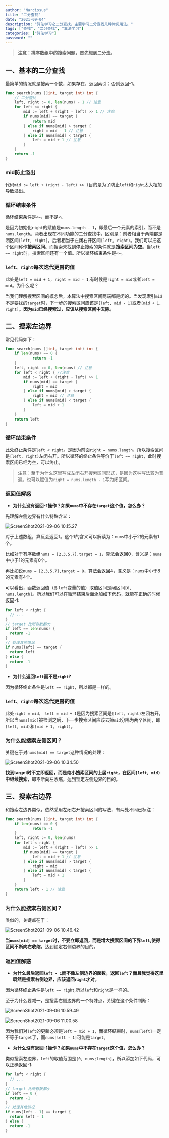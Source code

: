 ```yaml
---
author: "Narcissus"
title: "二分查找"
date: "2021-09-04"
description: "算法学习之二分查找，主要学习二分查找几种常见用法。"
tags: ["查找", "二分查找", "算法学习"]
categories: ["算法学习"]
password: ""
---
```


> **注意：排序数组中的搜索问题，首先想到二分法。**

## 一、基本的二分查找

最简单的情况就是搜索一个数，如果存在，返回索引；否则返回-1。

```go
func search(nums []int, target int) int {
    // 二分查找
    left, right := 0, len(nums) - 1 // 注意
    for left <= right {
        mid := left + (right - left) >> 1 // 注意
        if nums[mid] == target {
            return mid
        } else if nums[mid] > target {
            right = mid - 1 // 注意
        } else if nums[mid] < target {
            left = mid + 1 // 注意
        }
    }
    return -1
}
```

### mid防止溢出

代码`mid := left + (right - left) >> 1`目的是为了防止`left`和`right`太大相加导致溢出。

### 循环结束条件

循环结束条件是`<=`，而不是`<`。

是因为初始化`right`的赋值是`nums.length - 1`，即最后一个元素的索引，而不是`nums.length`。两者出现在不同功能的二分查找中，区别是：前者相当于两端都是闭区间`[left, right]`，后者相当于左闭右开区间`[left, right)`。我们可以把这个区间称作**搜索区间**。而搜索未找到停止搜索的条件就是**搜索区间为空**。当`left == right`时，搜索区间还有一个值。所以循环结束条件是`<=`。

### `left、right`每次迭代更替的值

此处是`left = mid + 1, right = mid - 1`,有时候是`right = mid`或者`left = mid`。为什么呢？

当我们理解搜索区间的概念后，本算法中搜索区间两端都是闭的。当发现索引`mid`不是要找的`target`时，下一步的搜索区间应该是`[left, mid - 1]`或者`[mid + 1, right]`。**因为`mid`已经搜索过，应该从搜索区间中去除。**

## 二、搜索左边界

常见代码如下：

```go
func search(nums []int, target int) int {
  	if len(nums) == 0 {
    		return -1
  	}
    left, right := 0, len(nums) // 注意
    for left < right { //注意
        mid := left + (right - left) >> 1
        if nums[mid] == target {
            right = mid
        } else if nums[mid] > target {
            right = mid // 注意
        } else if nums[mid] < target {
            left = mid + 1
        }
    }
    return left
}
```

### 循环结束条件

此处终止条件是`left < right`。是因为前面`right = nums.length`，所以搜索区间是`[left, right)`左闭右开。所以循环的终止条件等价于`left == right`，此时搜索区间已经为空，可以终止。

> 注意：至于为什么这里写成左闭右开搜索区间形式，是因为这种写法较为普遍。也可以赋值为`right = nums.length - 1`写为闭区间。

### 返回值解惑

- **为什么没有返回-1操作？如果`nums`中不存在`target`这个值，怎么办？**

先理解左侧边界有什么特殊含义：

![ScreenShot2021-09-06 10.15.27](https://narcissusblog-img.oss-cn-beijing.aliyuncs.com/uPic/file-09/ScreenShot2021-09-06%2010.15.27.png)

对于上述数组，算反会返回1。这个1的含义可以解读为：`nums`中小于2的元素有1个。

比如对于有序数组`nums = [2,3,5,7],target = 1`，算法会返回0，含义是：`nums`中小于1的元素有0个。

再比如说`nums = [2,3,5,7],target = 8`，算法会返回4，含义是：`nums`中小于8的元素有4个。

可以看出，函数返回值（即`left`变量的值）取值区间是闭区间`[0, nums.length]`。所以我们可以在循环结束后面添加如下代码，就能在正确的时候返回-1:

```go
for left < right {
  // ...
}
// target 比所有数都大
if left == len(nums) {
  return -1
}
// 处理其他情况
if nums[left] == target {
  return left
} else {
  return -1
}
```

- **为什么返回`left`而不是`right`?**

因为循环终止条件是`left == right`，所以都是一样的。

### `left、right`每次迭代更替的值

此处`right = mid， left = mid + 1`是因为搜索区间是`[left, right)`左闭右开，所以当`nums[mid]`被检测之后，下一步搜索区间应该去掉`mid`分隔为两个区间，即`[left, mid)`和`[mid + 1, right)`。

### 为什么能搜索左侧区间？

关键在于对`nums[mid] == target`这种情况的处理：

![ScreenShot2021-09-06 10.34.50](https://narcissusblog-img.oss-cn-beijing.aliyuncs.com/uPic/file-09/ScreenShot2021-09-06%2010.34.50.png)

**找到target时不立即返回，而是缩小搜索区间的上届`right`，在区间`[left, mid)`中继续搜索**，即不断向左收缩，达到锁定左侧边界的目的。

## 三、搜索右边界

和搜索左边界类似，依然采用左闭右开搜索区间的写法，有两处不同已标注：

```go
func search(nums []int, target int) int {
  	if len(nums) == 0 {
    		return -1
  	}
    left, right := 0, len(nums)
    for left < right {
        mid := left + (right - left) >> 1
        if nums[mid] == target {
            left = mid + 1 // 注意
        } else if nums[mid] > target {
            right = mid
        } else if nums[mid] < target {
            left = mid + 1
        }
    }
    return left - 1 // 注意
}
```

### 为什么能搜索右侧区间？

类似的，关键点在于：

![ScreenShot2021-09-06 10.46.42](https://narcissusblog-img.oss-cn-beijing.aliyuncs.com/uPic/file-09/ScreenShot2021-09-06%2010.46.42.png)

**当`nums[mid] == target`时，不要立即返回，而是增大搜索区间的下界`left`,使得区间不断向右收缩**，达到锁定右侧边界的目的。

### 返回值解惑

- **为什么最后返回`left - 1`而不像左侧边界的函数，返回`left`？而且我觉得这里既然是搜索右侧边界，应该返回`right`才对。**

因为循环终止条件是`left == right`,所以`left`和`right`是一样的。

至于为什么要减一，是搜索右侧边界的一个特殊点，关键在这个条件判断：

![ScreenShot2021-09-06 10.59.49](https://narcissusblog-img.oss-cn-beijing.aliyuncs.com/uPic/file-09/ScreenShot2021-09-06%2010.59.49.png)

![ScreenShot2021-09-06 11.00.58](https://narcissusblog-img.oss-cn-beijing.aliyuncs.com/uPic/file-09/ScreenShot2021-09-06%2011.00.58.png)

因为我们对`left`的更新必须是`left = mid + 1`，而循环结束时，`nums[left]`一定不等于`target`了，而`nums[left - 1]`可能是`target`。

- **为什么没有返回-1操作？如果`nums`中不存在`target`这个值，怎么办？**

类似搜索左边界，`left`的取值范围是`[0, nums;length]`，所以添加如下代码，可以正确返回-1:

```go
for left < right {
  // ...
}
// target 比所有数都小
if left == 0 {
  return -1
}
// 处理其他情况
if nums[left - 1] == target {
  return left - 1
} else {
  return -1
}
```

